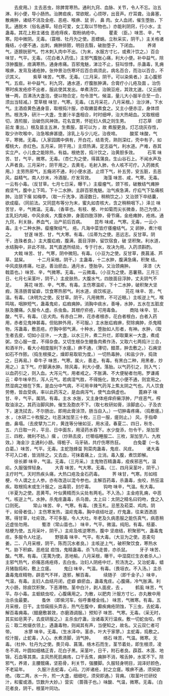<!-- { "loadSidebar": true } -->
　　去皮用。）主去恶虫，除脾胃寒热。通利九窍、血脉、关节，令人不忘。治五淋、利小便，导小肠热。治脾疸疾，常欲眠，心烦哕，出音声。疗耳聋。治鼻塞，散痈肿，诸结不消及金疮、恶疮、喉痹、鼠 折， 鼻 肉。女人血闭，催生堕胎，下乳。通脱木（俗名通草。轻白可爱，女工取以节物也。）亦能利阴窍，行小水，主蛊毒。其花上粉主诸虫 恶疮痔疾，取粉纳疮中。
　　瞿麦 （臣。）味苦、辛，气寒。阳中微阴。无毒。（蓑根、牡丹为之使。恶螵蛸。立秋采实，阴干。）主关格诸癃结，小便不通，出刺，痈肿排脓，明目去翳，破胎堕子，下闭血。
　　养肾气，逐膀胱邪气。竹木刺入肉中不出。（为末，水服方寸匕，或煮汁饮之。）百合 味甘，气平。无毒。（花白者入药佳。）主邪气腹胀心痛，利大小便。补中益气，除浮肿腹胀，痞满寒热，通身疼痛。百邪鬼魅，涕泣不止，狂叫惊悸。杀蛊毒，乳痈喉痹，发背及诸疮肿。张仲景治伤寒坏后百合病须此，病名百合，而治以百合，不识其义。
　　紫草 味苦，气寒。无毒。（三月采，阴干。可以染紫者。）主心腹邪气，五疸。补中益气，利九窍，通水道，疗腹胀肿满，合膏疗小儿疮及面 。治伤寒时疾发疮疹不出者，服此使其发出。单煮汤饮，治豌豆疮，其效尢速。（又云细锉一两，百沸汤大盏泡，便以物合定，勿令泄气，候温，量儿大小服半合至一合，须出当轻减。）萱草根 味甘，气寒。无毒。（五月采花，八月采根。）治沙淋，下水气。主酒疸黄色通身音，取根捣汁服，亦取嫩苗煮食之。又主小便赤涩，身体烦热。根洗净，研汁一大盏，生姜汁半盏相合，时时细呷，治大热衄血。又取根细切，酒煎服，治破伤风神效。花名宜男，怀妊妇人佩之则生男。
　　灯芯草 （即前龙 重出。）根及苗主五淋，生煮服，苗可以为 ，故 煮服更良。灯芯烧灰存性，取少许吹喉中，治急喉痹甚捷。涂乳上与少儿吃，治夜啼。
　　酸浆 味酸，气平，寒微。无毒。（入家园圃中俱有，开白花，结青壳，熟则深红，壳中有子，如樱桃大，赤红色。五月采，阴干用。）主烦热满，定志益气，利水道。产难，吞其实立产。小儿食之能除热，有益。根绝苦，捣汁饮之，治黄胆多效。
　　石苇 味苦、甘，气平，微寒。无毒。（杏仁为之使，得菖蒲良。生山谷石上。不闻水声及人声者良。三月采叶，阴干用之，去黄毛，毛射入肺，令人咳不可疗。入药微炙用。）主劳热邪气，五癃闭不通，利小便水道。止烦下气，补五劳，安五脏，去恶风，益精气。南人炒末，冷酒服，疗发背效。
　　海藻 味苦、咸，气寒。无毒。一云有小毒。（反甘草。七月七日采，曝干。）主瘿瘤气，颈下核，破散结气瘫肿 瘕坚气，腹中上下鸣，下十二水肿。主辟百邪鬼魅。治气疾急满，疗疝气下坠痛核肿。治颔下瘰 如梅李。（取一斤洗净，酒浸数日，稍稍饮之。）又治颈下卒结囊，欲成瘿。（同前法。又同昆布等分为末，蜜丸如杏核大，含之稍稍咽下。）泽兰 味苦甘，辛，气微温。无毒。（香草也。有枝、梗、叶如菊而尖长微香，防己为使。）主乳妇内衄，中风余疾，大腹水肿，身面四肢浮肿，骨节痛，金疮瘫肿，疮疡。通九窍，利关脉，养血气，治产前后百病。
　　昆布 味咸，气寒。无毒，一云小毒。主十二种水肿。瘿瘤聚结气， 疮。凡海中菜皆疗痿瘤结气。又 卵肿，煮汁咽之。
　　甘遂 味苦、甘，气大寒。有毒。（瓜蒂为之使。恶远志。反甘草。阴干，连珠者良。）主大腹疝瘕，腹满，面目浮肿，留饮宿食，破 坚积聚。利水道，水结胸中，非此不除。其气直透所结处，专于行水，攻决为用。入药须斟酌。
　　大戟 味苦、甘，气寒，阴中微阳。有毒。（小豆为之使。反甘草，畏菖浦、芦草、鼠屎。
　　十二月采根。阴干。）主蛊毒，十二水肿，腹满急痛，积聚 结。中风皮肤疼痛，吐逆。善治瘀血，通月水，堕胎孕。又治颈痈肿。
　　泽漆（大戟苗也。）味苦、辛，气微寒。无毒。一云微毒。（小豆为之使。恶薯蓣。三月三日、七月七采茎叶，阴干。）主皮肤热，大腹水气，四肢面目浮肿，丈夫阴气不足。
　　荛花 味苦、辛，气寒。有毒。主伤寒温疟，下十二水肿，破积聚大坚 瘕，荡涤肠胃留癖，饮食寒热邪气。利水道，痰饮咳逆。
　　芫花 味辛、苦，气温。有毒。（决明为之使。反甘草。阴干。凡用微熬，不可近眼。）主咳逆上气，喉鸣喘，咽肿短气，蛊毒鬼疟，疝瘕痈肿。消胸中痰水，善唾，水肿，五水在五脏皮肤及腰痛。久服令人虚。杀虫鱼。其根疗疥疮，可用毒鱼。
　　商陆 味辛、甘、酸，气平。有毒。（忌犬肉。有赤白二种，花赤者根赤，花白者根白，白者入药用，赤者见鬼神甚毒。但贴肿外用，不可服。）主水胀疝瘕痹，熨除痈肿，杀鬼精物，泻蛊毒，敷恶疮。疗胸中邪气满，十种水，堕胎如人形者，有神。水肿，（取生者去皮，切如小豆许，一大盏，以水三升，煮二升烂，即取粟米一大盏，煮成粥，空心服一度，不得杂食。又切生根杂生鲤鱼肉煮作汤，又取六七两捣汁三合，和酒半升，看大小相度服利下水瘥。）痹不通，（薄切，醋蒸，肿去敷之。）石痈坚如石不作脓。（捣生根搽之，燥即易取软为度。）一切热毒肿。（和盐少许，捣效之，日再易。）牵牛子 味苦，气寒。属火，善走。有毒。有黑白二种，用黑者，炒用之。）主下气，疗脚满水肿。除风毒，利大小便。落胎。以气药引之，则入气；以血药引之，则入血。大泻元气，用者戒之。不胀满、不大便秘者勿用。罗谦甫云：牵牛味辛烈，泻人元气。若病湿气胜，不得施化，致大小便不通，则宜用之。然湿病之根在下焦，是血分中气病，不可用辛辣气药泻上焦太阴之气也。凡人饮食劳倦，皆血受病，率以此药泻之，是血病泻气，使气血俱虚也。
　　蓖麻子 味甘、辛，气平。属阴。有毒。主水 水胀，又主身体疮痒疥癞浮肿，尸疰恶气，榨取油涂之。其药治脚风肿。催生及胞衣不下。（取七枚研如膏，涂脚底心，子及衣下，速洗拭去，不尔肠出，即用此膏涂顶，肠当自入。）一切肿毒疼痛，（捣敷瘥。）水 ，（水研二十枚服之。吐恶沫加至三十枚，三日一服，瘥则止。） 风，手指牵曲，鼻塌。（去皮擘为二片，黄连等分锉如豆，用水浸。春夏二、四日，秋冬、五、六日取一片，平旦、日中面东，用浸药水吞下。水少旋添，勿令干，渐加至三、四枚，微利不妨。）瘰 。（炒熟去皮，烂嚼临睡服二、三枚，渐加至八、九枚效。）海金沙 主通利小肠。得栀子、马牙硝，共疗伤寒热狂。
　　白兔藿（一名白葛。）味苦，气平。无毒。主蛇虺蜂虿 狗菜肉蛊毒，鬼疰、风疰。
　　诸大毒不可入口者，皆消除之。又去血，可抹着痛上，立消。毒入腹，煮饮即解。
　　徐长卿 味辛，气温。无毒。（三月采。）主鬼物百精蛊毒，疫疾邪恶气，温疟。久服强悍轻身。
　　大青 味苦，气大寒。无毒。（三、四月采茎叶，阴干。）主疗时气，天时热疾头痛，大热口疮及金石药毒。
　　荠  味甘，气寒。形如桔梗，今人谓之土人参。亦有改造以混今参也。主解百药毒，杀蛊毒，虫咬，热狂温疾。取根捣末或生汁服之，出毒箭，封疔毒。
　　钩吻 味辛，气温。有大毒。（半夏为之使。恶黄芩。叶似黄精而头尖处有两毛。不入汤。）主金疮乳痈，中恶气，咳逆上气，水肿。杀鬼疰蛊毒，杀乌兽。太上曰：太阴之精名曰钧吻，食之入口则死。
　　常山 味苦、辛，气寒。有毒。（畏玉札。忌葱及菘菜、鸡肉。阴干，如骨者佳。）主伤寒发热，温疟鬼毒。胸中痰结吐逆，疗鬼蛊，往来洒洒恶寒。得甘草，吐疟效。不可多服，令人大吐。年老及久病患服之能伤真气，病患稍近虚怯勿用。
　　蜀漆（常山苗也。） 味辛，气平。微温。纯阳。有毒。栝蒌、桔梗为使。五月采叶，阴干。）主疟及咳逆寒热，腹中 坚痞结，积聚邪气，蛊毒鬼疰。多服令人吐逆。
　　野狼毒 味辛、气平。有大毒。（大豆为之使。恶麦句姜。二、八月采根，阴干。陈而沉水者良。）主咳逆上气，破积聚饮食，寒热水气，胁下积癖。恶疮鼠 疸蚀，鬼精蛊毒。杀飞鸟走兽，亦杀鼠。
　　牙子 味苦、酸。气寒。有毒。（芜荑为使。恶地榆。八月采根，曝干。中湿腐烂生衣者杀人。）主邪气热气，疥瘙恶疡疮痔，去白虫。治妇人阴疮中烂，煎汤洗之。又治蛇毒，蜡月猪脂捣和，敷上立瘥。
　　鬼臼 味辛，气温。有毒。（畏垣衣。不入汤。）主杀蛊毒鬼疰精物，辟恶气不祥，逐邪，解百毒。
　　续随子 （即千金子。）味辛，气温，有毒。主妇人血结月闭，症癖 癖瘀血，蛊毒鬼疰。心腹痛，冷气胀满。利大小肠，除痰饮积聚，下恶滞物。茎中白汁，剥人面皮，去 。
　　鹤虱 味苦，气平。存小毒。主蛔蛲虫咬，心腹痛用之。为散，以肥肉 汁服方寸匕，亦丸散中用治杀虫最要。
　　蚤休 （即紫河车，俗呼重楼金线。） 味苦，气微寒。有毒。五月采根，日干。主惊痫摇头弄舌，热气在腹中，癫疾痈疮阴蚀，下三虫，去蛇毒，解百毒痈毒。（醋磨敷甚效，亦磨酒调服。）预知子 味苦、气寒。无毒。（采无时，其实如皂荚子，去皮研服之。）主杀虫疗蛊，治诸毒天行温疾。敷一切蛇虫咬。传云：取二枚缀衣领上，遇蛊毒物，则闻其有声，当便知之，故名。又云双仁者可带。
　　水蓼 味辛。无毒。（生水泽中。茎赤，叶大于家蓼。）主蛇毒，捣敷之。绞汁服，止蛇毒，入心。水煮渍脚，消气肿。
　　络石 味苦，气温。微寒。无毒。（杜仲、牡丹为之使。畏贝母、菖蒲。络木石而生，茎节着处，即生根须，凌冬不凋，叶圆如细橘正青，花白子黑。采茎叶，日干，附石者良。薜荔、木莲、地锦，石血等其类。主风热死肌痈疡，口干舌焦，痈肿不消，喉舌肿，水浆不下。除邪气，养肾，主腰髋痛，坚筋骨，利关节，强腰脚。久服轻身明目，润泽好颜色，不老延年。
　　久服汁去蛇毒，心闷。刀斧诸疮，封之立瘥。喉痹不通，须臾欲绝。（取二两，水一升，煎一大盏，细细吃，须臾即通。）背痈。（取茎叶烂研绞汁，和蜜或酒，饮数升大妙。）营实 （蔷薇子也。）味酸、气温，微寒。无毒。（白花者良，阴干。根茎叶同功。
